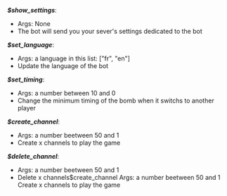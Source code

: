 ***$show_settings***:
*   Args: None
*   The bot will send you your sever's settings dedicated to the bot

***$set_language***:
*   Args: a language in this list: ["fr", "en"]
*   Update the language of the bot

***$set_timing***:
*   Args: a number between 10 and 0
*   Change the minimum timing of the bomb when it switchs to another player

***$create_channel***:
*   Args: a number beetween 50 and 1
*   Create x channels to play the game

***$delete_channel***:
*   Args: a number beetween 50 and 1
*   Delete x channels$create_channel
Args: a number beetween 50 and 1
Create x channels to play the game